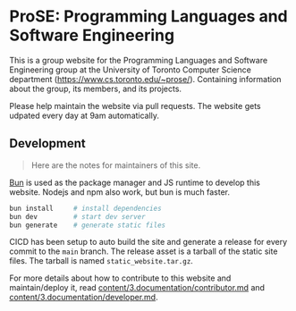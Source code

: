 # ProSE: Programming Languages and Software Engineering

This is a group website for the Programming Languages and Software Engineering
group at the University of Toronto Computer Science department (https://www.cs.toronto.edu/~prose/).
Containing information about the group, its members, and its projects.

Please help maintain the website via pull requests.
The website gets udpated every day at 9am automatically.


## Development

> Here are the notes for maintainers of this site.

[Bun](https://bun.sh/) is used as the package manager and JS runtime to develop this website. Nodejs and npm also work, but bun is much faster.

```bash
bun install     # install dependencies
bun dev         # start dev server
bun generate    # generate static files
```

CICD has been setup to auto build the site and generate a release for every commit to the `main` branch. The release asset is a tarball of the static site files. The tarball is named `static_website.tar.gz`.

For more details about how to contribute to this website and maintain/deploy it, read [content/3.documentation/contributor.md](./content/3.documentation/contributor.md) and [content/3.documentation/developer.md](./content/3.documentation/developer.md).
